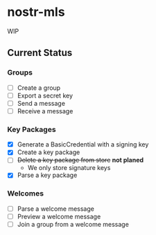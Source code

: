 # nostr-mls

WIP

## Current Status

### Groups

- [ ] Create a group
- [ ] Export a secret key
- [ ] Send a message
- [ ] Receive a message

### Key Packages

- [x] Generate a BasicCredential with a signing key
- [x] Create a key package
- [ ] ~~Delete a key package from store~~ **not planed**
  - We only store signature keys
- [x] Parse a key package

### Welcomes

- [ ] Parse a welcome message
- [ ] Preview a welcome message
- [ ] Join a group from a welcome message